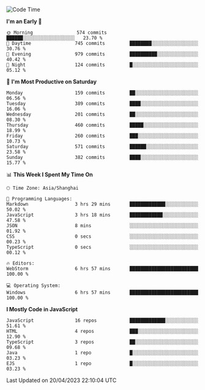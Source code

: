 <!--START_SECTION:waka-->
![Code Time](http://img.shields.io/badge/Code%20Time-2%2C253%20hrs%2021%20mins-blue)

**I'm an Early 🐤** 

```text
🌞 Morning                574 commits         ██████░░░░░░░░░░░░░░░░░░░   23.70 % 
🌆 Daytime                745 commits         ████████░░░░░░░░░░░░░░░░░   30.76 % 
🌃 Evening                979 commits         ██████████░░░░░░░░░░░░░░░   40.42 % 
🌙 Night                  124 commits         █░░░░░░░░░░░░░░░░░░░░░░░░   05.12 % 
```
📅 **I'm Most Productive on Saturday** 

```text
Monday                   159 commits         ██░░░░░░░░░░░░░░░░░░░░░░░   06.56 % 
Tuesday                  389 commits         ████░░░░░░░░░░░░░░░░░░░░░   16.06 % 
Wednesday                201 commits         ██░░░░░░░░░░░░░░░░░░░░░░░   08.30 % 
Thursday                 460 commits         █████░░░░░░░░░░░░░░░░░░░░   18.99 % 
Friday                   260 commits         ███░░░░░░░░░░░░░░░░░░░░░░   10.73 % 
Saturday                 571 commits         ██████░░░░░░░░░░░░░░░░░░░   23.58 % 
Sunday                   382 commits         ████░░░░░░░░░░░░░░░░░░░░░   15.77 % 
```


📊 **This Week I Spent My Time On** 

```text
🕑︎ Time Zone: Asia/Shanghai

💬 Programming Languages: 
Markdown                 3 hrs 29 mins       █████████████░░░░░░░░░░░░   50.02 % 
JavaScript               3 hrs 18 mins       ████████████░░░░░░░░░░░░░   47.58 % 
JSON                     8 mins              ░░░░░░░░░░░░░░░░░░░░░░░░░   01.92 % 
CSS                      0 secs              ░░░░░░░░░░░░░░░░░░░░░░░░░   00.23 % 
TypeScript               0 secs              ░░░░░░░░░░░░░░░░░░░░░░░░░   00.12 % 

🔥 Editors: 
WebStorm                 6 hrs 57 mins       █████████████████████████   100.00 % 

💻 Operating System: 
Windows                  6 hrs 57 mins       █████████████████████████   100.00 % 
```

**I Mostly Code in JavaScript** 

```text
JavaScript               16 repos            █████████████░░░░░░░░░░░░   51.61 % 
HTML                     4 repos             ███░░░░░░░░░░░░░░░░░░░░░░   12.90 % 
TypeScript               3 repos             ██░░░░░░░░░░░░░░░░░░░░░░░   09.68 % 
Java                     1 repo              █░░░░░░░░░░░░░░░░░░░░░░░░   03.23 % 
EJS                      1 repo              █░░░░░░░░░░░░░░░░░░░░░░░░   03.23 % 
```




 Last Updated on 20/04/2023 22:10:04 UTC
<!--END_SECTION:waka-->

<!--
**likaiqiang/likaiqiang** is a ✨ _special_ ✨ repository because its `README.md` (this file) appears on your GitHub profile.

Here are some ideas to get you started:

- 🔭 I’m currently working on ...
- 🌱 I’m currently learning ...
- 👯 I’m looking to collaborate on ...
- 🤔 I’m looking for help with ...
- 💬 Ask me about ...
- 📫 How to reach me: ...
- 😄 Pronouns: ...
- ⚡ Fun fact: ...
-->
